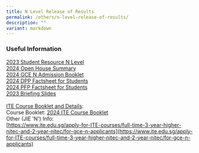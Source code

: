 ```yaml
---
title: N Level Release of Results
permalink: /others/n-level-release-of-results/
description: ""
variant: markdown
---
```

### Useful Information

[2023 Student Resource N Level](/files/Useful%20Links/UL%20Students/2023_Student_Resource_N_Level.pdf)<br>
[2024 Open House Summary](/files/Useful%20Links/UL%20Students/2024_Open_House_Summary.pdf)<br>[2024 GCE N Admission Booklet](/files/Useful%20Links/UL%20Students/2024%20gce%20n%20admission%20booklet.pdf)<br>
[2024 DPP Factsheet for Students](/files/Useful%20Links/UL%20Students/2024_DPP_Factsheet_for_Students.pdf)<br>
[2024 PFP Factsheet for Students](/files/Useful%20Links/UL%20Students/2024_PFP_Factsheet_for_Students.pdf)<br>
[2023 Briefing Slides](/files/Useful%20Links/UL%20Students/2023%20briefing%20slides.pdf)<br><br>
<u>ITE Course Booklet and Details</u>:<br>
Course Booklet: [2024 ITE Course Booklet](/files/Useful%20Links/UL%20Students/2024%20ite%20course%20booklet.pdf)<br>
Other (JIE 'N') Info: <br> [https://www.ite.edu.sg/apply-for-ITE-courses/full-time-3-year-higher-nitec-and-2-year-nitec/for-gce-n-applicants](https://www.ite.edu.sg/apply-for-ITE-courses/full-time-3-year-higher-nitec-and-2-year-nitec/for-gce-n-applicants)